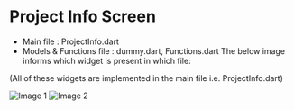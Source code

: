 # Project Info Screen
- Main file : ProjectInfo.dart
- Models & Functions file : dummy.dart, Functions.dart
The below image informs which widget is present in which file:

(All of these widgets are implemented in the main file i.e. ProjectInfo.dart)

![Image 1](https://github.com/TheNova22/Amalgam/blob/main/lib/screens/Chat%20Page/Project%20Info/Scrsht%20PInfo1.png)
![Image 2](https://github.com/TheNova22/Amalgam/blob/main/lib/screens/Chat%20Page/Project%20Info/Scrsht%20PInfo2.png)
